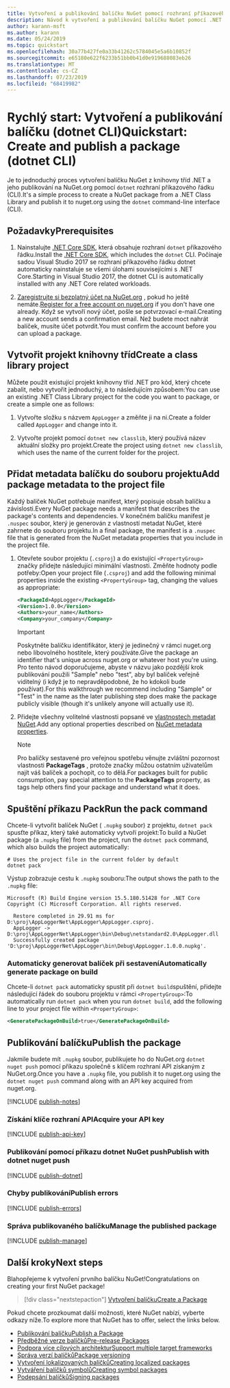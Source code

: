 ```yaml
---
title: Vytvoření a publikování balíčku NuGet pomocí rozhraní příkazového řádku dotnet
description: Návod k vytvoření a publikování balíčku NuGet pomocí .NET Core CLI, dotnet.
author: karann-msft
ms.author: karann
ms.date: 05/24/2019
ms.topic: quickstart
ms.openlocfilehash: 30a77b427fe0a33b41262c5784045e5a6b10852f
ms.sourcegitcommit: e65180e622f6233b51bb0b41d0e919688083eb26
ms.translationtype: MT
ms.contentlocale: cs-CZ
ms.lasthandoff: 07/23/2019
ms.locfileid: "68419982"
---
```

# <a name="quickstart-create-and-publish-a-package-dotnet-cli"></a><span data-ttu-id="8022b-103">Rychlý start: Vytvoření a publikování balíčku (dotnet CLI)</span><span class="sxs-lookup"><span data-stu-id="8022b-103">Quickstart: Create and publish a package (dotnet CLI)</span></span>

<span data-ttu-id="8022b-104">Je to jednoduchý proces vytvoření balíčku NuGet z knihovny tříd .NET a jeho publikování na NuGet.org pomocí `dotnet` rozhraní příkazového řádku (CLI).</span><span class="sxs-lookup"><span data-stu-id="8022b-104">It's a simple process to create a NuGet package from a .NET Class Library and publish it to nuget.org using the `dotnet` command-line interface (CLI).</span></span>

## <a name="prerequisites"></a><span data-ttu-id="8022b-105">Požadavky</span><span class="sxs-lookup"><span data-stu-id="8022b-105">Prerequisites</span></span>

1. <span data-ttu-id="8022b-106">Nainstalujte [.NET Core SDK](https://www.microsoft.com/net/download/), která obsahuje rozhraní `dotnet` příkazového řádku.</span><span class="sxs-lookup"><span data-stu-id="8022b-106">Install the [.NET Core SDK](https://www.microsoft.com/net/download/), which includes the `dotnet` CLI.</span></span> <span data-ttu-id="8022b-107">Počínaje sadou Visual Studio 2017 se rozhraní příkazového řádku dotnet automaticky nainstaluje se všemi úlohami souvisejícími s .NET Core.</span><span class="sxs-lookup"><span data-stu-id="8022b-107">Starting in Visual Studio 2017, the dotnet CLI is automatically installed with any .NET Core related workloads.</span></span>

1. <span data-ttu-id="8022b-108">[Zaregistrujte si bezplatný účet na NuGet.org](https://www.nuget.org/users/account/LogOn?returnUrl=%2F) , pokud ho ještě nemáte.</span><span class="sxs-lookup"><span data-stu-id="8022b-108">[Register for a free account on nuget.org](https://www.nuget.org/users/account/LogOn?returnUrl=%2F) if you don't have one already.</span></span> <span data-ttu-id="8022b-109">Když se vytvoří nový účet, pošle se potvrzovací e-mail.</span><span class="sxs-lookup"><span data-stu-id="8022b-109">Creating a new account sends a confirmation email.</span></span> <span data-ttu-id="8022b-110">Než budete moct nahrát balíček, musíte účet potvrdit.</span><span class="sxs-lookup"><span data-stu-id="8022b-110">You must confirm the account before you can upload a package.</span></span>

## <a name="create-a-class-library-project"></a><span data-ttu-id="8022b-111">Vytvořit projekt knihovny tříd</span><span class="sxs-lookup"><span data-stu-id="8022b-111">Create a class library project</span></span>

<span data-ttu-id="8022b-112">Můžete použít existující projekt knihovny tříd .NET pro kód, který chcete zabalit, nebo vytvořit jednoduchý, a to následujícím způsobem:</span><span class="sxs-lookup"><span data-stu-id="8022b-112">You can use an existing .NET Class Library project for the code you want to package, or create a simple one as follows:</span></span>

1. <span data-ttu-id="8022b-113">Vytvořte složku s názvem `AppLogger` a změňte ji na ni.</span><span class="sxs-lookup"><span data-stu-id="8022b-113">Create a folder called `AppLogger` and change into it.</span></span>

1. <span data-ttu-id="8022b-114">Vytvořte projekt pomocí `dotnet new classlib`, který používá název aktuální složky pro projekt.</span><span class="sxs-lookup"><span data-stu-id="8022b-114">Create the project using `dotnet new classlib`, which uses the name of the current folder for the project.</span></span>

## <a name="add-package-metadata-to-the-project-file"></a><span data-ttu-id="8022b-115">Přidat metadata balíčku do souboru projektu</span><span class="sxs-lookup"><span data-stu-id="8022b-115">Add package metadata to the project file</span></span>

<span data-ttu-id="8022b-116">Každý balíček NuGet potřebuje manifest, který popisuje obsah balíčku a závislosti.</span><span class="sxs-lookup"><span data-stu-id="8022b-116">Every NuGet package needs a manifest that describes the package's contents and dependencies.</span></span> <span data-ttu-id="8022b-117">V konečném balíčku manifest je `.nuspec` soubor, který je generován z vlastností metadat NuGet, které zahrnete do souboru projektu.</span><span class="sxs-lookup"><span data-stu-id="8022b-117">In a final package, the manifest is a `.nuspec` file that is generated from the NuGet metadata properties that you include in the project file.</span></span>

1. <span data-ttu-id="8022b-118">Otevřete soubor projektu (`.csproj`) a do existující `<PropertyGroup>` značky přidejte následující minimální vlastnosti. Změňte hodnoty podle potřeby:</span><span class="sxs-lookup"><span data-stu-id="8022b-118">Open your project file (`.csproj`) and add the following minimal properties inside the existing `<PropertyGroup>` tag, changing the values as appropriate:</span></span>

    ```xml
    <PackageId>AppLogger</PackageId>
    <Version>1.0.0</Version>
    <Authors>your_name</Authors>
    <Company>your_company</Company>
    ```

    > [!Important]
    > <span data-ttu-id="8022b-119">Poskytněte balíčku identifikátor, který je jedinečný v rámci nuget.org nebo libovolného hostitele, který používáte.</span><span class="sxs-lookup"><span data-stu-id="8022b-119">Give the package an identifier that's unique across nuget.org or whatever host you're using.</span></span> <span data-ttu-id="8022b-120">Pro tento návod doporučujeme, abyste v názvu jako pozdější krok publikování použili "Sample" nebo "test", aby byl balíček veřejně viditelný (i když je to nepravděpodobné, že ho kdokoli bude používat).</span><span class="sxs-lookup"><span data-stu-id="8022b-120">For this walkthrough we recommend including "Sample" or "Test" in the name as the later publishing step does make the package publicly visible (though it's unlikely anyone will actually use it).</span></span>

1. <span data-ttu-id="8022b-121">Přidejte všechny volitelné vlastnosti popsané ve [vlastnostech metadat NuGet](/dotnet/core/tools/csproj#nuget-metadata-properties).</span><span class="sxs-lookup"><span data-stu-id="8022b-121">Add any optional properties described on [NuGet metadata properties](/dotnet/core/tools/csproj#nuget-metadata-properties).</span></span>

    > [!Note]
    > <span data-ttu-id="8022b-122">Pro balíčky sestavené pro veřejnou spotřebu věnujte zvláštní pozornost vlastnosti **PackageTags** , protože značky můžou ostatním uživatelům najít váš balíček a pochopit, co to dělá.</span><span class="sxs-lookup"><span data-stu-id="8022b-122">For packages built for public consumption, pay special attention to the **PackageTags** property, as tags help others find your package and understand what it does.</span></span>

## <a name="run-the-pack-command"></a><span data-ttu-id="8022b-123">Spuštění příkazu Pack</span><span class="sxs-lookup"><span data-stu-id="8022b-123">Run the pack command</span></span>

<span data-ttu-id="8022b-124">Chcete-li vytvořit balíček NuGet ( `.nupkg` soubor) z projektu, `dotnet pack` spusťte příkaz, který také automaticky vytvoří projekt:</span><span class="sxs-lookup"><span data-stu-id="8022b-124">To build a NuGet package (a `.nupkg` file) from the project, run the `dotnet pack` command, which also builds the project automatically:</span></span>

```cli
# Uses the project file in the current folder by default
dotnet pack
```

<span data-ttu-id="8022b-125">Výstup zobrazuje cestu k `.nupkg` souboru:</span><span class="sxs-lookup"><span data-stu-id="8022b-125">The output shows the path to the `.nupkg` file:</span></span>

```output
Microsoft (R) Build Engine version 15.5.180.51428 for .NET Core
Copyright (C) Microsoft Corporation. All rights reserved.

  Restore completed in 29.91 ms for D:\proj\AppLoggerNet\AppLogger\AppLogger.csproj.
  AppLogger -> D:\proj\AppLoggerNet\AppLogger\bin\Debug\netstandard2.0\AppLogger.dll
  Successfully created package 'D:\proj\AppLoggerNet\AppLogger\bin\Debug\AppLogger.1.0.0.nupkg'.
```

### <a name="automatically-generate-package-on-build"></a><span data-ttu-id="8022b-126">Automaticky generovat balíček při sestavení</span><span class="sxs-lookup"><span data-stu-id="8022b-126">Automatically generate package on build</span></span>

<span data-ttu-id="8022b-127">Chcete-li `dotnet pack` automaticky spustit při `dotnet build`spuštění, přidejte následující řádek do souboru projektu v rámci `<PropertyGroup>`:</span><span class="sxs-lookup"><span data-stu-id="8022b-127">To automatically run `dotnet pack` when you run `dotnet build`, add the following line to your project file within `<PropertyGroup>`:</span></span>

```xml
<GeneratePackageOnBuild>true</GeneratePackageOnBuild>
```

## <a name="publish-the-package"></a><span data-ttu-id="8022b-128">Publikování balíčku</span><span class="sxs-lookup"><span data-stu-id="8022b-128">Publish the package</span></span>

<span data-ttu-id="8022b-129">Jakmile budete mít `.nupkg` soubor, publikujete ho do NuGet.org `dotnet nuget push` pomocí příkazu společně s klíčem rozhraní API získaným z NuGet.org.</span><span class="sxs-lookup"><span data-stu-id="8022b-129">Once you have a `.nupkg` file, you publish it to nuget.org using the `dotnet nuget push` command along with an API key acquired from nuget.org.</span></span>

[!INCLUDE [publish-notes](includes/publish-notes.md)]

### <a name="acquire-your-api-key"></a><span data-ttu-id="8022b-130">Získání klíče rozhraní API</span><span class="sxs-lookup"><span data-stu-id="8022b-130">Acquire your API key</span></span>

[!INCLUDE [publish-api-key](includes/publish-api-key.md)]

### <a name="publish-with-dotnet-nuget-push"></a><span data-ttu-id="8022b-131">Publikování pomocí příkazu dotnet NuGet push</span><span class="sxs-lookup"><span data-stu-id="8022b-131">Publish with dotnet nuget push</span></span>

[!INCLUDE [publish-dotnet](includes/publish-dotnet.md)]

### <a name="publish-errors"></a><span data-ttu-id="8022b-132">Chyby publikování</span><span class="sxs-lookup"><span data-stu-id="8022b-132">Publish errors</span></span>

[!INCLUDE [publish-errors](includes/publish-errors.md)]

### <a name="manage-the-published-package"></a><span data-ttu-id="8022b-133">Správa publikovaného balíčku</span><span class="sxs-lookup"><span data-stu-id="8022b-133">Manage the published package</span></span>

[!INCLUDE [publish-manage](includes/publish-manage.md)]

## <a name="next-steps"></a><span data-ttu-id="8022b-134">Další kroky</span><span class="sxs-lookup"><span data-stu-id="8022b-134">Next steps</span></span>

<span data-ttu-id="8022b-135">Blahopřejeme k vytvoření prvního balíčku NuGet!</span><span class="sxs-lookup"><span data-stu-id="8022b-135">Congratulations on creating your first NuGet package!</span></span>

> [!div class="nextstepaction"]
> [<span data-ttu-id="8022b-136">Vytvoření balíčku</span><span class="sxs-lookup"><span data-stu-id="8022b-136">Create a Package</span></span>](../create-packages/creating-a-package-dotnet-cli.md)

<span data-ttu-id="8022b-137">Pokud chcete prozkoumat další možnosti, které NuGet nabízí, vyberte odkazy níže.</span><span class="sxs-lookup"><span data-stu-id="8022b-137">To explore more that NuGet has to offer, select the links below.</span></span>

- [<span data-ttu-id="8022b-138">Publikování balíčku</span><span class="sxs-lookup"><span data-stu-id="8022b-138">Publish a Package</span></span>](../nuget-org/publish-a-package.md)
- [<span data-ttu-id="8022b-139">Předběžné verze balíčků</span><span class="sxs-lookup"><span data-stu-id="8022b-139">Pre-release Packages</span></span>](../create-packages/Prerelease-Packages.md)
- [<span data-ttu-id="8022b-140">Podpora více cílových architektur</span><span class="sxs-lookup"><span data-stu-id="8022b-140">Support multiple target frameworks</span></span>](../create-packages/multiple-target-frameworks-project-file.md)
- [<span data-ttu-id="8022b-141">Správa verzí balíčků</span><span class="sxs-lookup"><span data-stu-id="8022b-141">Package versioning</span></span>](../reference/package-versioning.md)
- [<span data-ttu-id="8022b-142">Vytvoření lokalizovaných balíčků</span><span class="sxs-lookup"><span data-stu-id="8022b-142">Creating localized packages</span></span>](../create-packages/creating-localized-packages.md)
- [<span data-ttu-id="8022b-143">Vytváření balíčků symbolů</span><span class="sxs-lookup"><span data-stu-id="8022b-143">Creating symbol packages</span></span>](../create-packages/symbol-packages-snupkg.md)
- [<span data-ttu-id="8022b-144">Podepsání balíčků</span><span class="sxs-lookup"><span data-stu-id="8022b-144">Signing packages</span></span>](../create-packages/Sign-a-package.md)
